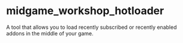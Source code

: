 # midgame_workshop_hotloader
A tool that allows you to load recently subscribed or recently enabled addons in the middle of your game.
